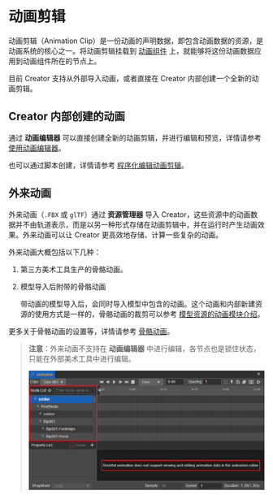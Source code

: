 # 动画剪辑

动画剪辑（Animation Clip）是一份动画的声明数据，即包含动画数据的资源，是动画系统的核心之一。将动画剪辑挂载到 [动画组件](animation-component.md) 上，就能够将这份动画数据应用到动画组件所在的节点上。

目前 Creator 支持从外部导入动画，或者直接在 Creator 内部创建一个全新的动画剪辑。

## Creator 内部创建的动画

通过 **动画编辑器** 可以直接创建全新的动画剪辑，并进行编辑和预览，详情请参考 [使用动画编辑器](animation.md)。

也可以通过脚本创建，详情请参考 [程序化编辑动画剪辑](use-animation-curve.md)。

## 外来动画

外来动画（`.FBX` 或 `glTF`）通过 **资源管理器** 导入 Creator，这些资源中的动画数据并不由轨道表示，而是以另一种形式存储在动画剪辑中，并在运行时产生动画效果。外来动画可以让 Creator 更高效地存储、计算一些复杂的动画。

外来动画大概包括以下几种：

1. 第三方美术工具生产的骨骼动画。

2. 模型导入后附带的骨骼动画

    带动画的模型导入后，会同时导入模型中包含的动画。这个动画和内部新建资源的使用方式是一样的，骨骼动画的裁剪可以参考 [模型资源的动画模块介绍](../asset/model/mesh.md)。

更多关于骨骼动画的设置等，详情请参考 [骨骼动画](skeletal-animation.md)。

> **注意**：外来动画不支持在 **动画编辑器** 中进行编辑，各节点也是锁住状态，只能在外部美术工具中进行编辑。
>
> ![skeletal animation](animation-clip/skeletal-animation.png)
